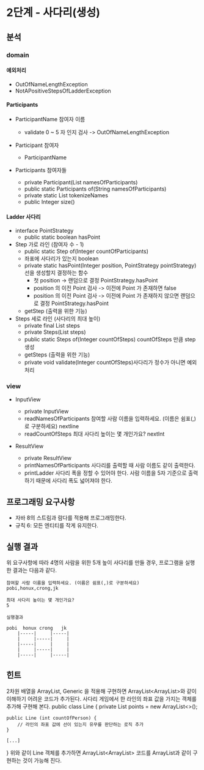 # 2단계 - 사다리(생성)

## 분석
### domain

####  예외처리
- OutOfNameLengthException
- NotAPositiveStepsOfLadderException

#### Participants
- ParticipantName 참여자 이름
    - validate 0 ~ 5 자 인지 검사 -> OutOfNameLengthException
    
- Participant 참여자
    - ParticipantName

- Participants 참여자들
    - private Participant(List<Participant> namesOfParticipants)
    - public static Participants of(String namesOfParticipants)
    - private static List<Participant> tokenizeNames
    - public Integer size()
    
#### Ladder 사다리
- interface PointStrategy
    - public static boolean hasPoint
- Step 가로 라인 (참여자 수 - 1)
    - public static Step of(Integer countOfParticipants)
    - 좌표에 사다리가 있는지 boolean
    - private static hasPoint(Integer position, PointStrategy pointStrategy) 선을 생성할지 결정하는 함수
        - 첫 position -> 랜덤으로 결정 PointStrategy.hasPoint
        - position 의 이전 Point 검사 -> 이전에 Point 가 존재하면 false
        - position 의 이전 Point 검사 -> 이전에 Point 가 존재하지 않으면 랜덤으로 결정 PointStrategy.hasPoint
    - getStep (출력을 위한 기능)
- Steps 세로 라인 (사다리의 최대 높이)
    - private final List<Step> steps
    - private Steps(List<Step> steps)
    - public static Steps of(Integer countOfSteps) countOfSteps 만큼 step 생성
    - getSteps (출력을 위한 기능)
    - private void validate(Integer countOfSteps)사다리가 정수가 아니면 예외 처리

### view
- InputView
    - private InputView
    - readNamesOfParticipants 참여할 사람 이름을 입력하세요. (이름은 쉼표(,)로 구분하세요) nextline
    - readCountOfSteps 최대 사다리 높이는 몇 개인가요? nextInt
    
- ResultView
    - private ResultView
    - printNamesOfParticipants 사다리를 출력할 때 사람 이름도 같이 출력한다.
    - printLadder 사다리 폭을 정할 수 있어야 한다. 사람 이름을 5자 기준으로 출력하기 때문에 사다리 폭도 넓어져야 한다.

## 프로그래밍 요구사항
- 자바 8의 스트림과 람다를 적용해 프로그래밍한다.
- 규칙 6: 모든 엔티티를 작게 유지한다.

## 실행 결과
위 요구사항에 따라 4명의 사람을 위한 5개 높이 사다리를 만들 경우, 프로그램을 실행한 결과는 다음과 같다.
```
참여할 사람 이름을 입력하세요. (이름은 쉼표(,)로 구분하세요)
pobi,honux,crong,jk

최대 사다리 높이는 몇 개인가요?
5

실행결과

pobi  honux crong   jk
    |-----|     |-----|
    |     |-----|     |
    |-----|     |     |
    |     |-----|     |
    |-----|     |-----|
```


## 힌트
2차원 배열을 ArrayList, Generic 을 적용해 구현하면 ArrayList<ArrayList<Boolean>>와 같이 이해하기 어려운 코드가 추가된다.
사다리 게임에서 한 라인의 좌표 값을 가지는 객체를 추가해 구현해 본다.
public class Line {
    private List<Boolean> points = new ArrayList<>();

    public Line (int countOfPerson) {
        // 라인의 좌표 값에 선이 있는지 유무를 판단하는 로직 추가
    }

    [...]
}
위와 같이 Line 객체를 추가하면 ArrayList<ArrayList<Boolean>> 코드를 ArrayList<Line>과 같이 구현하는 것이 가능해 진다.
